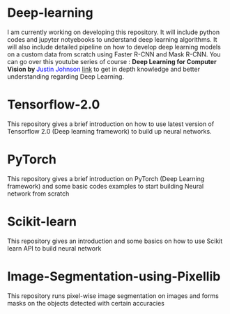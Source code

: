 # Deep-learning
I am currently working on developing this repository. It will include python codes and jupyter notyebooks to understand deep learning algorithms. It will also include detailed pipeline on how to develop deep learning models on a custom data from scratch using Faster R-CNN and Mask R-CNN. 
You can go over this youtube series of course : <b>Deep Learning for Computer Vision by </b> <Font color = "Blue">Justin Johnson </Font> [link](https://www.youtube.com/playlist?list=PL5-TkQAfAZFbzxjBHtzdVCWE0Zbhomg7r) to get in depth knowledge and better understanding regarding Deep Learning.

# Tensorflow-2.0
This repository gives a brief introduction on how to use latest version of Tensorflow 2.0 (Deep learning framework) to build up neural networks.

# PyTorch
This repository gives a brief introduction on PyTorch (Deep Learning framework) and some basic codes examples to start building Neural network from scratch

# Scikit-learn
This repository gives an introduction and some basics on how to use Scikit learn API to build neural network

# Image-Segmentation-using-Pixellib
This repository runs pixel-wise image segmentation on images and forms masks on the objects detected with certain accuracies
